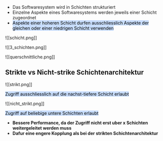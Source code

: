 
- Das Softwaresystem wird in Schichten strukturiert
- Einzelne Aspekte eines Softwaresystems werden jeweils einer Schicht zugeordnet
- <mark style="background: #ADCCFFA6;">Aspekte einer hoheren Schicht durfen ausschliesslich Aspekte der gleichen oder einer niedrigen Schicht verwenden</mark>

![[schicht.png]]


![[3_schichten.png]]


![[querschnittliche.png]]


## Strikte vs Nicht-strike Schichtenarchitektur


![[strikt.png]]

<mark style="background: #ADCCFFA6;">Zugriff ausschliesslich auf die nachst-tiefere Schicht erlaubt</mark>


![[nicht_strikt.png]]

<mark style="background: #ADCCFFA6;">Zugriff auf beliebige untere Schichten erlaubt</mark>

- **Bessere Performance, da der Zugriff nicht erst uber x Schichten weitergeleitet werden muss**
- **Dafur eine engere Kopplung als bei der strikten Schichtenarchitektur**
